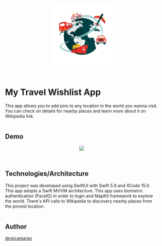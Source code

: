 <p align="center" width="100%">
    <img width="200px" src="https://github.com/reicamargo/MyTravelWishlist/blob/main/Resources/MTWLogo.png">
</p>
<br>

# My Travel Wishlist App

This app allows you to add pins to any location in the world you wanna visit. You can check on details for nearby places and learn more about it on Wikipedia link.
<br><br>  

## Demo

<p align="center" width="100%">
    <img src="https://github.com/reicamargo/MyTravelWishlist/blob/main/Resources/movieMTW.gif">
</p>
<br>

## Technologies/Architecture

This project was developed using SwiftUI with Swift 5.9 and XCode 15.0. This app adopts a Swift MVVM architecture.
This app uses biometric authentication (FaceID) in order to login and MapKit framework to explore the world. 
There's API calls to Wikipedia to discovery nearby places from the pinned location.
<br><br>

## Author

[@reicamargo](https://www.github.com/reicamargo)
